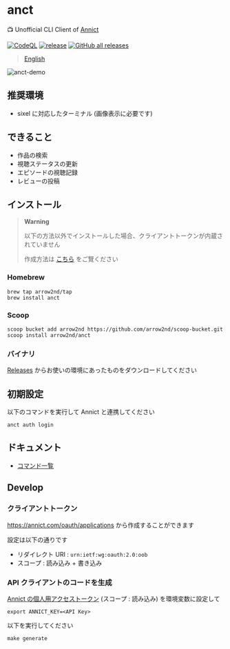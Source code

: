 # anct

📺 Unofficial CLI Client of [Annict](https://annict.com/)

[![CodeQL](https://github.com/arrow2nd/anct/actions/workflows/codeql.yml/badge.svg)](https://github.com/arrow2nd/anct/actions/workflows/codeql.yml)
[![release](https://github.com/arrow2nd/anct/actions/workflows/release.yml/badge.svg)](https://github.com/arrow2nd/anct/actions/workflows/release.yml)
[![GitHub all releases](https://img.shields.io/github/downloads/arrow2nd/anct/total)](https://github.com/arrow2nd/anct/releases)

> [English](./README_EN.md)

![anct-demo](https://user-images.githubusercontent.com/44780846/220039050-c19a0545-0028-4511-841d-cf4e930f2dea.gif)

## 推奨環境

- sixel に対応したターミナル (画像表示に必要です)

## できること

- 作品の検索
- 視聴ステータスの更新
- エピソードの視聴記録
- レビューの投稿

## インストール

> **Warning**
>
> 以下の方法以外でインストールした場合、クライアントトークンが内蔵されていません
>
> 作成方法は [こちら](#クライアントトークン) をご覽ください

### Homebrew

```
brew tap arrow2nd/tap
brew install anct
```

### Scoop

```
scoop bucket add arrow2nd https://github.com/arrow2nd/scoop-bucket.git
scoop install arrow2nd/anct
```

### バイナリ

[Releases](https://github.com/arrow2nd/anct/releases) からお使いの環境にあったものをダウンロードしてください

## 初期設定

以下のコマンドを実行して Annict と連携してください

```
anct auth login
```

## ドキュメント

- [コマンド一覧](./docs/ja/commands.md)

## Develop

### クライアントトークン

https://annict.com/oauth/applications から作成することができます

設定は以下の通りです

- リダイレクト URI : `urn:ietf:wg:oauth:2.0:oob`
- スコープ : 読み込み + 書き込み

### API クライアントのコードを生成

[Annict の個人用アクセストークン](https://annict.com/settings/apps) (スコープ : 読み込み) を環境変数に設定して

```
export ANNICT_KEY=<API Key>
```

以下を実行してください

```
make generate
```
